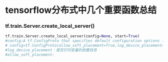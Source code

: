# tensorflow分布式中几个重要函数总结
### tf.train.Server.create_local_server()
```python
tf.train.Server.create_local_server(config=None, start=True)
#config:A tf.ConfigProto that specifies default configuration options for all sessions that run on this server.
# config=tf.ConfigProto(allow_soft_placement=True,log_device_placement=True)
#log_device_placement：是否打印变量的放置信息
#allow_soft_placement:
```
